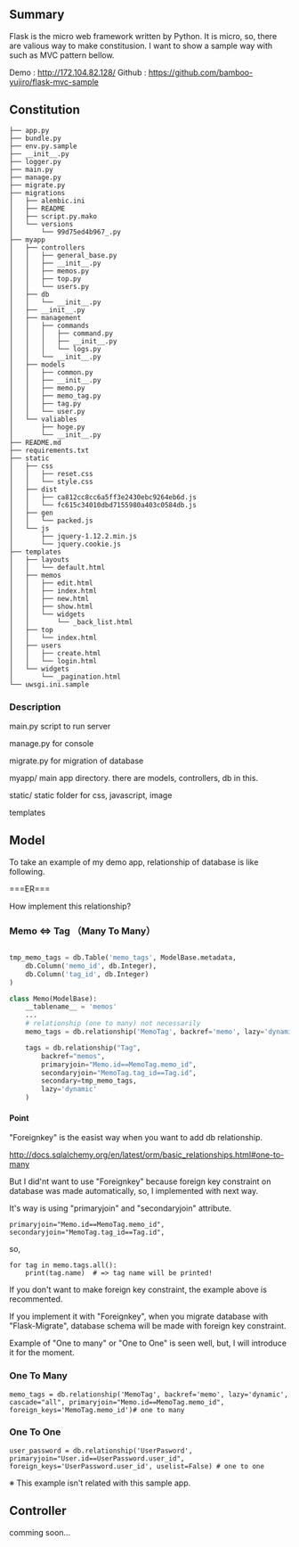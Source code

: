 ## Summary

Flask is the micro web framework written by Python.
It is micro, so, there are valious way to make constitusion.
I want to show a sample way with such as MVC pattern bellow.

Demo : http://172.104.82.128/
Github : https://github.com/bamboo-yujiro/flask-mvc-sample

## Constitution

```
├── app.py
├── bundle.py
├── env.py.sample
├── __init__.py
├── logger.py
├── main.py
├── manage.py
├── migrate.py
├── migrations
│   ├── alembic.ini
│   ├── README
│   ├── script.py.mako
│   └── versions
│       └── 99d75ed4b967_.py
├── myapp
│   ├── controllers
│   │   ├── general_base.py
│   │   ├── __init__.py
│   │   ├── memos.py
│   │   ├── top.py
│   │   └── users.py
│   ├── db
│   │   └── __init__.py
│   ├── __init__.py
│   ├── management
│   │   ├── commands
│   │   │   ├── command.py
│   │   │   ├── __init__.py
│   │   │   └── logs.py
│   │   └── __init__.py
│   ├── models
│   │   ├── common.py
│   │   ├── __init__.py
│   │   ├── memo.py
│   │   ├── memo_tag.py
│   │   ├── tag.py
│   │   └── user.py
│   └── valiables
│       ├── hoge.py
│       └── __init__.py
├── README.md
├── requirements.txt
├── static
│   ├── css
│   │   ├── reset.css
│   │   └── style.css
│   ├── dist
│   │   ├── ca812cc8cc6a5ff3e2430ebc9264eb6d.js
│   │   └── fc615c34010dbd7155980a403c0584db.js
│   ├── gen
│   │   └── packed.js
│   └── js
│       ├── jquery-1.12.2.min.js
│       └── jquery.cookie.js
├── templates
│   ├── layouts
│   │   └── default.html
│   ├── memos
│   │   ├── edit.html
│   │   ├── index.html
│   │   ├── new.html
│   │   ├── show.html
│   │   └── widgets
│   │       └── _back_list.html
│   ├── top
│   │   └── index.html
│   ├── users
│   │   ├── create.html
│   │   └── login.html
│   └── widgets
│       └── _pagination.html
└── uwsgi.ini.sample
```

### Description

main.py
script to run server

manage.py
for console

migrate.py
for migration of database

myapp/
main app directory. there are models, controllers, db in this.

static/
static folder for css, javascript, image

templates


## Model

To take an example of my demo app, relationship of database is like following.

===ER===

How implement this relationship?

### Memo <=> Tag （Many To Many）

``` myapp/models/memo.py

tmp_memo_tags = db.Table('memo_tags', ModelBase.metadata,
    db.Column('memo_id', db.Integer),
    db.Column('tag_id', db.Integer)
)

class Memo(ModelBase):
    __tablename__ = 'memos'
    ...
    # relationship (one to many) not necessarily
    memo_tags = db.relationship('MemoTag', backref='memo', lazy='dynamic', cascade="all", primaryjoin="Memo.id==MemoTag.memo_id", foreign_keys='MemoTag.memo_id')# one to many

    tags = db.relationship("Tag",
        backref="memos",
        primaryjoin="Memo.id==MemoTag.memo_id",
        secondaryjoin="MemoTag.tag_id==Tag.id",
        secondary=tmp_memo_tags,
        lazy='dynamic'
    )

```
#### Point
"Foreignkey" is the easist way when you want to add db relationship.

http://docs.sqlalchemy.org/en/latest/orm/basic_relationships.html#one-to-many

But I did'nt want to use "Foreignkey" because foreign key constraint on database was made automatically, so, I implemented with next way.

It's way is using "primaryjoin" and "secondaryjoin" attribute.

```
primaryjoin="Memo.id==MemoTag.memo_id",
secondaryjoin="MemoTag.tag_id==Tag.id",
```
so, 
```
for tag in memo.tags.all():
    print(tag.name)  # => tag name will be printed!
```

If you don't want to make foreign key constraint, the example above is recommented.

If you implement it with "Foreignkey", when you migrate database with "Flask-Migrate",  database schema will be made with foreign key constraint.


Example of "One to many" or "One to One" is seen well,  but, I will introduce it for the moment. 

### One To Many
```
memo_tags = db.relationship('MemoTag', backref='memo', lazy='dynamic', cascade="all", primaryjoin="Memo.id==MemoTag.memo_id", foreign_keys='MemoTag.memo_id')# one to many
```

### One To One
```
user_password = db.relationship('UserPasword', primaryjoin="User.id==UserPassword.user_id", foreign_keys='UserPassword.user_id', uselist=False) # one to one
```
※ This example isn't related with this sample app.

## Controller

comming soon...

